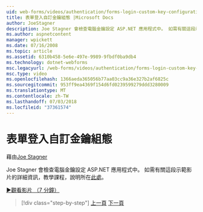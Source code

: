```yaml
---
uid: web-forms/videos/authentication/forms-login-custom-key-configuration
title: 表單登入自訂金鑰組態 |Microsoft Docs
author: JoeStagner
description: Joe Stagner 會檢查電腦金鑰設定 ASP.NET 應用程式中。 如需有關這段示範影片的詳細資訊，教學課程，說明位於此處。
ms.author: aspnetcontent
manager: wpickett
ms.date: 07/16/2008
ms.topic: article
ms.assetid: 6310b458-5e6e-497e-9989-9fbdf0ba9db4
ms.technology: dotnet-webforms
msc.legacyurl: /web-forms/videos/authentication/forms-login-custom-key-configuration
msc.type: video
ms.openlocfilehash: 1366aeda365056b77aa03cc9a36e327b2af6825c
ms.sourcegitcommit: 953ff9ea4369f154d6fd0239599279ddd3280009
ms.translationtype: MT
ms.contentlocale: zh-TW
ms.lasthandoff: 07/03/2018
ms.locfileid: "37361574"
---
```

<a name="forms-login-custom-key-configuration"></a>表單登入自訂金鑰組態
====================
藉由[Joe Stagner](https://github.com/JoeStagner)

Joe Stagner 會檢查電腦金鑰設定 ASP.NET 應用程式中。 如需有關這段示範影片的詳細資訊，教學課程，說明所在[此處](../../overview/older-versions-security/introduction/forms-authentication-configuration-and-advanced-topics-vb.md)。

[&#9654;觀看影片 （7 分鐘）](https://channel9.msdn.com/Blogs/ASP-NET-Site-Videos/forms-login-custom-key-configuration)

> [!div class="step-by-step"]
> [上一頁](asp-forms-login-relocation.md)
> [下一頁](add-custom-data-to-the-authentication-method.md)
